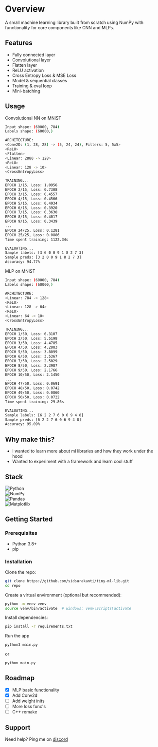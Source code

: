 # Overview

A small machine learning library built from scratch using NumPy with functionality for core components like CNN and MLPs.

## Features

- Fully connected layer
- Convolutional layer
- Flatten layer
- ReLU activation
- Cross Entropy Loss & MSE Loss
- Model & sequential classes
- Training & eval loop
- Mini-batching

## Usage
Convolutional NN  on MNIST
```bash
Input shape: (60000, 784)
Labels shape: (60000,)

ARCHITECTURE:
<Conv2D: (1, 28, 28) -> (5, 24, 24), Filters: 5, 5x5>
<ReLU>
<Flatten>
<Linear: 2880 -> 128>
<ReLU>
<Linear: 128 -> 10>
<CrossEntropyLoss>

TRAINING...
EPOCH 1/15, Loss: 1.0956
EPOCH 2/15, Loss: 0.7308
EPOCH 3/15, Loss: 0.4557
EPOCH 4/15, Loss: 0.4566
EPOCH 5/15, Loss: 0.4934
EPOCH 6/15, Loss: 0.3920
EPOCH 7/15, Loss: 0.3638
EPOCH 8/15, Loss: 0.4017
EPOCH 9/15, Loss: 0.3439
...
EPOCH 24/25, Loss: 0.1281
EPOCH 25/25, Loss: 0.0886
Time spent training: 1122.34s

EVALUATING...
Sample labels: [3 6 0 0 9 1 8 2 7 3]
Sample preds: [3 2 0 0 9 1 8 2 7 3]
Accuracy: 94.77%
```

MLP on MNIST
```bash
Input shape: (60000, 784)
Labels shape: (60000,)

ARCHITECTURE:
<Linear: 784 -> 128>
<ReLU>
<Linear: 128 -> 64>
<ReLU>
<Linear: 64 -> 10>
<CrossEntropyLoss>

TRAINING...
EPOCH 1/50, Loss: 6.3107
EPOCH 2/50, Loss: 5.5198
EPOCH 3/50, Loss: 4.4785
EPOCH 4/50, Loss: 4.2003
EPOCH 5/50, Loss: 3.8099
EPOCH 6/50, Loss: 3.5367
EPOCH 7/50, Loss: 2.5029
EPOCH 8/50, Loss: 2.3987
EPOCH 9/50, Loss: 2.1766
EPOCH 10/50, Loss: 2.1450
...
EPOCH 47/50, Loss: 0.0691
EPOCH 48/50, Loss: 0.0742
EPOCH 49/50, Loss: 0.0860
EPOCH 50/50, Loss: 0.0722
Time spent training: 29.86s

EVALUATING...
Sample labels: [6 2 2 7 6 0 6 9 4 8]
Sample preds: [6 2 2 7 6 0 6 9 4 8]
Accuracy: 95.09%
```

## Why make this?

- I wanted to learn more about ml libraries and how they work under the hood
- Wanted to experiment with a framework and learn cool stuff


## Stack

![Python](https://img.shields.io/badge/python-3670A0?style=for-the-badge&logo=python&logoColor=white)  
![NumPy](https://img.shields.io/badge/numpy-%23013243.svg?style=for-the-badge&logo=numpy&logoColor=white)  
![Pandas](https://img.shields.io/badge/pandas-%23150458.svg?style=for-the-badge&logo=pandas&logoColor=white)  
![Matplotlib](https://img.shields.io/badge/matplotlib-%23ffffff.svg?style=for-the-badge&logo=matplotlib&logoColor=black)

## Getting Started

### Prerequisites

- Python 3.8+
- pip

### Installation

Clone the repo:

```bash
git clone https://github.com/sidsurakanti/tiny-ml-lib.git
cd repo
```

Create a virtual environment (optional but recommended):

```bash
python -m venv venv
source venv/bin/activate  # windows: venv\Scripts\activate
```

Install dependencies:

```bash
pip install -r requirements.txt
```

Run the app

```bash
python3 main.py
```

or

```bash
python main.py
```

## Roadmap

- [x] MLP basic functionality
- [x] Add Conv2d
- [ ] Add weight inits
- [ ] More loss func's
- [ ] C++ remake

## Support

Need help? Ping me on [discord](https://discord.com/users/521872289231273994)
